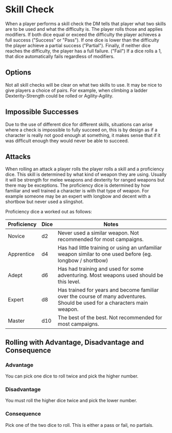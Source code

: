 # Skill Check

When a player performs a skill check the DM tells that player what two skills are to be used and what the difficulty is. The player  rolls those and applies modifiers. If both dice equal or exceed the difficulty the player achieves a full success ("Success" or "Pass"). If one dice is lower than the difficulty the player achieve a partial success ("Partial"). Finally, if neither dice reaches the difficulty, the player has a full failure. ("Fail") If a dice rolls a 1, that dice automatically fails regardless of modifiers.

## Options

Not all skill checks will be clear on what two skills to use. It may be nice to give players a choice of pairs. For example, when climbing a ladder Dexterity-Strength could be rolled or Agility-Agility.

## Impossible Successes

Due to the use of different dice for different skills, situations can arise where a check is impossible to fully succeed on, this is by design as if a character is really not good enough at something, it makes sense that if it was difficult enough they would never be able to succeed.

## Attacks

When rolling an attack a player rolls the player rolls a skill and a proficiency dice. This skill is determined by what kind of weapon they are using. Usually it will be strength for melee weapons and dexterity for ranged weapons but there may be exceptions. The proficiency dice is determined by how familiar and well trained a character is with that type of weapon. For example someone may be an expert with longbow and decent with a shortbow but never used a slingshot.

Proficiency dice a worked out as follows:

| Proficiency | Dice | Notes |
| --- | --- | --- |
| Novice | d2 | Never used a similar weapon. Not recommended for most campaigns. |
| Apprentice | d4 | Has had little training or using an unfamiliar weapon similar to one used before (eg. longbow / shortbow)|
| Adept | d6 | Has had training and used for some adventuring. Most weapons used should be this level. |
| Expert | d8 | Has trained for years and become familiar over the course of many adventures. Should be used for a characters main weapon. |
| Master | d10 | The best of the best. Not recommended for most campaigns. |

## Rolling with Advantage, Disadvantage and Consequence

### Advantage

You can pick one dice to roll twice and pick the higher number.

### Disadvantage

You must roll the higher dice twice and pick the lower number.

### Consequence

Pick one of the two dice to roll. This is either a pass or fail, no partials.

